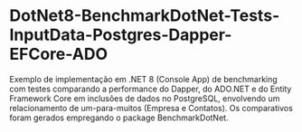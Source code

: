 # DotNet8-BenchmarkDotNet-Tests-InputData-Postgres-Dapper-EFCore-ADO
Exemplo de implementação em .NET 8 (Console App) de benchmarking com testes comparando a performance do Dapper, do ADO.NET e do Entity Framework Core em inclusões de dados no PostgreSQL, envolvendo um relacionamento de um-para-muitos (Empresa e Contatos). Os comparativos foram gerados empregando o package BenchmarkDotNet.
